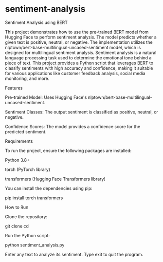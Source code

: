 # sentiment-analysis
Sentiment Analysis using BERT

This project demonstrates how to use the pre-trained BERT model from Hugging Face to perform sentiment analysis. The model predicts whether a given text is positive, neutral, or negative. The implementation utilizes the nlptown/bert-base-multilingual-uncased-sentiment model, which is designed for multilingual sentiment analysis. Sentiment analysis is a natural language processing task used to determine the emotional tone behind a piece of text. This project provides a Python script that leverages BERT to classify sentiments with high accuracy and confidence, making it suitable for various applications like customer feedback analysis, social media monitoring, and more.

Features

Pre-trained Model: Uses Hugging Face's nlptown/bert-base-multilingual-uncased-sentiment.

Sentiment Classes: The output sentiment is classified as positive, neutral, or negative.

Confidence Scores: The model provides a confidence score for the predicted sentiment.

Requirements

To run the project, ensure the following packages are installed:

Python 3.8+

torch (PyTorch library)

transformers (Hugging Face Transformers library)

You can install the dependencies using pip:

pip install torch transformers

How to Run

Clone the repository:

git clone <repository-url>
cd <repository-directory>

Run the Python script:

python sentiment_analysis.py

Enter any text to analyze its sentiment. Type exit to quit the program.
